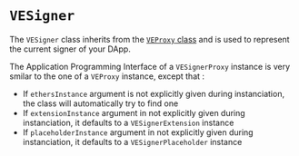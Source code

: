 # `VESigner`

The `VESigner` class inherits from the [`VEProxy` class](/guide/ethers-proxies/advanced/apis-in-depth/proxies/ve-proxy) and is used to represent the current signer of your DApp.

The Application Programming Interface of a `VESignerProxy` instance is very smilar to the one of a `VEProxy` instance, except that :
- If `ethersInstance` argument is not explicitly given during instanciation, the class will automatically try to find one
- If `extensionInstance` argument in not explicitly given during instanciation, it defaults to a `VESignerExtension` instance
- If `placeholderInstance` argument in not explicitly given during instanciation, it defaults to a `VESignerPlaceholder` instance
